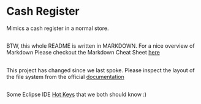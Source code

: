 # Cash Register
Mimics a cash register in a normal store.

##
BTW, this whole README is written in MARKDOWN. For a nice overview of Markdown
Please checkout the Markdown Cheat Sheet [here](https://github.com/adam-p/markdown-here/wiki/Markdown-Cheatsheet)

##
This project has changed since we last spoke. 
Please inspect the layout of the file system from the official [documentation](https://maven.apache.org/guides/introduction/introduction-to-the-standard-directory-layout.html)

##
Some Eclipse IDE [Hot Keys](https://dzone.com/articles/top-30-eclipse-keyboard-shortcuts-for-java-program-1) that we both should know :)


